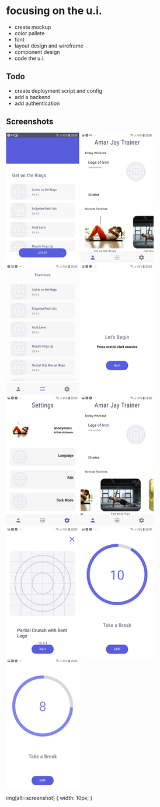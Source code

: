 # focusing on the u.i.

- create mockup
- color pallete
- font
- layout design and wireframe
- component design
- code the u.i.

## Todo

- create deployment script and config
- add a backend
- add authentication

## Screenshots

<img width="200" src="./src/assets/images/screenshots/Screenshot_20221224-200836_Expo%20Go.jpg" >
<img width="200" src="./src/assets/images/screenshots/Screenshot_20221224-200844_Expo%20Go.jpg" >
<img width="200" src="./src/assets/images/screenshots/Screenshot_20221224-200856_Expo%20Go.jpg" >
<img width="200" src="./src/assets/images/screenshots/Screenshot_20221224-200922_Expo%20Go.jpg" >
<img width="200" src="./src/assets/images/screenshots/Screenshot_20221224-200907_Expo%20Go.jpg" >
<img width="200" src="./src/assets/images/screenshots/Screenshot_20221224-200859_Expo%20Go.jpg" >
<img width="200" src="./src/assets/images/screenshots/Screenshot_20221224-200925_Expo%20Go.jpg" >
<img width="200" src="./src/assets/images/screenshots/Screenshot_20221224-200928_Expo%20Go.jpg" >
<img width="200" src="./src/assets/images/screenshots/Screenshot_20221224-200930_Expo%20Go.jpg" >

img[alt=screenshot] { width: 10px; }
